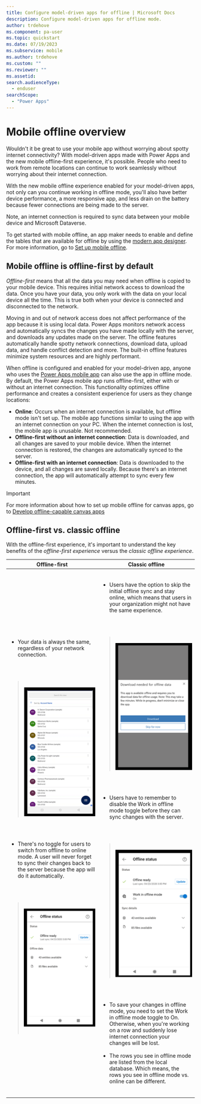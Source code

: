 ```yaml
---
title: Configure model-driven apps for offline | Microsoft Docs
description: Configure model-driven apps for offline mode.
author: trdehove
ms.component: pa-user
ms.topic: quickstart
ms.date: 07/19/2023
ms.subservice: mobile
ms.author: trdehove
ms.custom: ""
ms.reviewer: ""
ms.assetid: 
search.audienceType: 
  - enduser
searchScope:
  - "Power Apps"
---
```


# Mobile offline overview

Wouldn't it be great to use your mobile app without worrying about spotty internet connectivity? With model-driven apps made with Power Apps and the new mobile offline-first experience, it's possible. People who need to work from remote locations can continue to work seamlessly without worrying about their internet connection.

With the new mobile offline experience enabled for your model-driven apps, not only can you continue working in offline mode, you'll also have better device performance, a more responsive app, and less drain on the battery because fewer connections are being made to the server.

Note, an internet connection is required to sync data between your mobile device and Microsoft Dataverse.

To get started with mobile offline, an app maker needs to enable and define the tables that are available for offline by using the [modern app designer](../maker/model-driven-apps/app-designer-overview.md). For more information, go to [Set up mobile offline](setup-mobile-offline.md).

## Mobile offline is offline-first by default

_Offline-first_ means that all the data you may need when offline is copied to your mobile device. This requires initial network access to download the data. Once you have your data, you only work with the data on your local device all the time. This is true both when your device is connected and disconnected to the network.

Moving in and out of network access does not affect performance of the app because it is using local data. Power Apps monitors network access and automatically syncs the changes you have made locally with the server, and downloads any updates made on the server. The offline features automatically handle spotty network connections, download data, upload data, and handle conflict detection and more. The built-in offline features minimize system resources and are highly performant.

When offline is configured and enabled for your model-driven app, anyone who uses the [Power Apps mobile app](run-powerapps-on-mobile.md) can also use the app in offline mode. By default, the Power Apps mobile app runs offline-first, either with or without an internet connection. This functionality optimizes offline performance and creates a consistent experience for users as they change locations:

- **Online**: Occurs when an internet connection is available, but offline mode isn't set up. The mobile app functions similar to using the app with an internet connection on your PC. When the internet connection is lost, the mobile app is unusable. Not recommended.
- **Offline-first without an internet connection**: Data is downloaded, and all changes are saved to your mobile device. When the internet connection is restored, the changes are automatically synced to the server.
- **Offline-first with an internet connection**: Data is downloaded to the device, and all changes are saved locally. Because there's an internet connection, the app will automatically attempt to sync every few minutes.

> [!IMPORTANT] 
> For more information about how to set up mobile offline for canvas apps, go to [Develop offline-capable canvas apps](../maker/canvas-apps/offline-apps.md)

## Offline-first vs. classic offline

With the offline-first experience, it's important to understand the key benefits of the *offline-first experience* versus the *classic offline experience*.

| **Offline-first** | **Classic offline** |
|-------------------------|-------------------------|
| <ul></br><li>Your data is always the same, regardless of your network connection.</li></br></ul></br><blockquote></br>![A screenshot showing your data is always the same.](media/always-same.png)</br></blockquote></br><ul></br><li>There's no toggle for users to switch from offline to online mode. A user will never forget to sync their changes back to the server because the app will do it automatically.</li></br></ul></br><blockquote></br>![A screenshot showing that there's no toggle for users to switch from offline to online mode.](media/no-toggle.png)</br> </br></blockquote> | <ul></br><li>Users have the option to skip the initial offline sync and stay online, which means that users in your organization might not have the same experience.</li></br></ul></br><blockquote></br>![A screenshot showing the option to skip the initial offline sync.](media/skip.png)</br></blockquote></br><ul></br><li>Users have to remember to disable the Work in offline mode toggle before they can sync changes with the server.</li></br></ul></br><blockquote></br>![A screenshot of a phone Description automatically generated](media/remember-to-disable.png)</br></blockquote></br><ul></br><li>To save your changes in offline mode, you need to set the Work in offline mode toggle to On. Otherwise, when you're working on a row and suddenly lose internet connection your changes will be lost.</li></br><li>The rows you see in offline mode are listed from the local database. Which means, the rows you see in offline mode vs. online can be different.</li></br></ul> |








